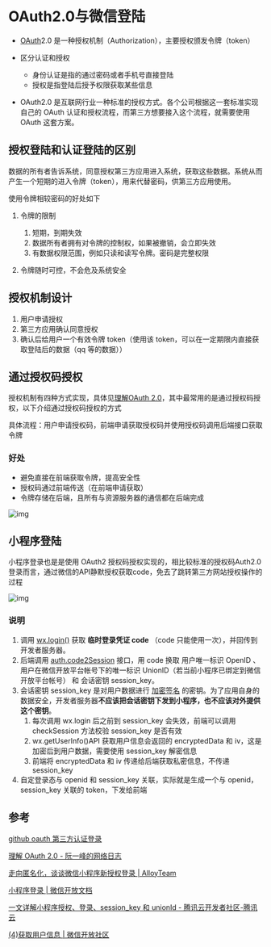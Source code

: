# OAuth2.0与微信登陆

- [OAuth](https://www.ruanyifeng.com/blog/2014/05/oauth_2_0.html)2.0 是一种授权机制（Authorization），主要授权颁发令牌（token）

- 区分认证和授权
  - 身份认证是指的通过密码或者手机号直接登陆
  - 授权是指登陆后授予权限获取某些信息

- OAuth2.0 是互联网行业一种标准的授权方式。各个公司根据这一套标准实现自己的 OAuth 认证和授权流程，而第三方想要接入这个流程，就需要使用 OAuth 这套方案。

## 授权登陆和认证登陆的区别

数据的所有者告诉系统，同意授权第三方应用进入系统，获取这些数据。系统从而产生一个短期的进入令牌（token），用来代替密码，供第三方应用使用。

使用令牌相较密码的好处如下

1. 令牌的限制
   1. 短期，到期失效
   1. 数据所有者拥有对令牌的控制权，如果被撤销，会立即失效
   1. 有数据权限范围，例如只读和读写令牌。密码是完整权限

1. 令牌随时可控，不会危及系统安全

## 授权机制设计

1. 用户申请授权
2. 第三方应用确认同意授权
3. 确认后给用户一个有效令牌 token（使用该 token，可以在一定期限内直接获取登陆后的数据（qq 等的数据））

## 通过授权码授权

授权机制有四种方式实现，具体见[理解OAuth 2.0](https://www.ruanyifeng.com/blog/2014/05/oauth_2_0.html)，其中最常用的是通过授权码授权，以下介绍通过授权码授权的方式

具体流程：用户申请授权码，前端申请获取授权码并使用授权码调用后端接口获取令牌


### 好处

- 避免直接在前端获取令牌，提高安全性
- 授权码通过前端传送（在前端申请获取）
- 令牌存储在后端，且所有与资源服务器的通信都在后端完成

![img](https://cdn.nlark.com/yuque/0/2022/jpeg/2198140/1658757044553-34941f36-1e6e-4e4e-946b-c7ef01ba04a5.jpeg)

## 小程序登陆

小程序登录也是是使用 OAuth2 授权码授权实现的，相比较标准的授权码Auth2.0登录而言，通过微信的API静默授权获取code，免去了跳转第三方网站授权操作的过程

![img](https://cdn.nlark.com/yuque/0/2022/png/2198140/1658931940510-187c8044-b1f2-4db5-8515-a17ad48292e6.png)

### 说明

1. 调用 [wx.login()](https://developers.weixin.qq.com/miniprogram/dev/api/open-api/login/wx.login.html) 获取 **临时登录凭证 code** （code 只能使用一次），并回传到开发者服务器。
2. 后端调用 [auth.code2Session](https://developers.weixin.qq.com/miniprogram/dev/api-backend/open-api/login/auth.code2Session.html) 接口，用 code 换取 用户唯一标识 OpenID 、 用户在微信开放平台帐号下的唯一标识 UnionID（若当前小程序已绑定到微信开放平台帐号） 和 会话密钥 session_key。
3. 会话密钥 session_key 是对用户数据进行 [加密签名](https://developers.weixin.qq.com/miniprogram/dev/framework/open-ability/signature.html) 的密钥。为了应用自身的数据安全，开发者服务器**不应该把会话密钥下发到小程序，也不应该对外提供这个密钥**。
   1. 每次调用 wx.login 后之前到 session_key 会失效，前端可以调用 checkSession 方法校验 session_key 是否有效
   2. wx.getUserInfo()API 获取用户信息会返回的 encryptedData 和 iv，这是加密后到用户数据，需要使用 session_key 解密信息
   3. 前端将 encryptedData 和 iv 传递给后端获取私密信息，不传递 session_key
4. 自定登录态与 openid 和 session_key 关联，实际就是生成一个与 openid，session_key 关联的 token，下发给前端

## 参考

[github oauth 第三方认证登录](https://segmentfault.com/a/1190000040700415)

[理解 OAuth 2.0 - 阮一峰的网络日志](https://www.ruanyifeng.com/blog/2014/05/oauth_2_0.html)

[走向匿名化，谈谈微信小程序新授权登录 | AlloyTeam](http://www.alloyteam.com/2021/04/15431/)

[小程序登录 | 微信开放文档](https://developers.weixin.qq.com/miniprogram/dev/framework/open-ability/login.html)

[一文详解小程序授权、登录、session_key 和 unionId - 腾讯云开发者社区-腾讯云](https://cloud.tencent.com/developer/article/1766827)

[(4)获取用户信息 | 微信开放社区](https://developers.weixin.qq.com/community/develop/doc/000c2424654c40bd9c960e71e5b009?highline=Session)
